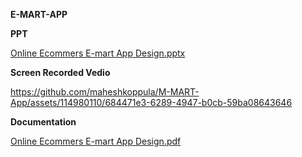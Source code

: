 **E-MART-APP**


**PPT**

[Online Ecommers E-mart App Design.pptx](https://github.com/maheshkoppula/M-MART-App/files/14291488/Online.Ecommers.E-mart.App.Design.pptx)



**Screen Recorded Vedio**

https://github.com/maheshkoppula/M-MART-App/assets/114980110/684471e3-6289-4947-b0cb-59ba08643646


**Documentation**

[Online Ecommers E-mart App Design.pdf](https://github.com/maheshkoppula/M-MART-App/files/14291528/Online.Ecommers.E-mart.App.Design.pdf)


